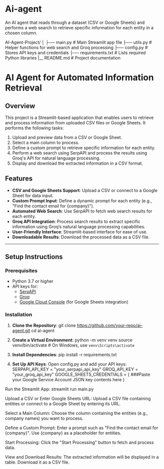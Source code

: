 # Ai-agent
An AI agent that reads through a dataset (CSV or Google Sheets) and performs a web search to retrieve specific information for each entity in a chosen column.

AI-Agent-Project/
│
├── main.py                  # Main Streamlit app file
├── utils.py                 # Helper functions for web search and Groq processing
├── config.py                # Stores API keys and credentials
├── requirements.txt         # Lists required Python libraries
|__ README.md                # Project documentation

# AI Agent for Automated Information Retrieval

## Overview




This project is a Streamlit-based application that enables users to retrieve and process information from uploaded CSV files or Google Sheets. It performs the following tasks:

1. Upload and preview data from a CSV or Google Sheet.
2. Select a main column to process.
3. Define a custom prompt to retrieve specific information for each entity.
4. Perform a web search using SerpAPI and process the results using Groq's API for natural language processing.
5. Display and download the extracted information in a CSV format.

## Features

- **CSV and Google Sheets Support**: Upload a CSV or connect to a Google Sheet for data input.
- **Custom Prompt Input**: Define a dynamic prompt for each entity (e.g., "Find the contact email for {company}").
- **Automated Web Search**: Use SerpAPI to fetch web search results for each entity.
- **Groq API Integration**: Process search results to extract specific information using Groq’s natural language processing capabilities.
- **User-Friendly Interface**: Streamlit-based interface for ease of use.
- **Downloadable Results**: Download the processed data as a CSV file.

---

## Setup Instructions

### Prerequisites

- Python 3.7 or higher
- API keys for:
  - [SerpAPI](https://serpapi.com/)
  - [Groq](https://www.groq.com/)
  - [Google Cloud Console](https://console.cloud.google.com/) (for Google Sheets integration)

### Installation

1. **Clone the Repository**:
 git clone https://github.com/your-repo/ai-agent.git
 cd ai-agent
   
2. **Create a Virtual Environment**:
python -m venv venv
source venv/bin/activate  # On Windows, use `venv\Scripts\activate`

3. **Install Dependencies**:
pip install -r requirements.txt

4. **Set Up API Keys**:
Open config.py and add your API keys:
SERPAPI_API_KEY = "your_serpapi_api_key"
GROQ_API_KEY = "your_groq_api_key"
GOOGLE_SHEETS_CREDENTIALS = {
    ###Paste your Google Service Account JSON key contents here
}

Run the Streamlit App:
streamlit run main.py

Upload a CSV or Enter Google Sheets URL:
Upload a CSV file containing entities or connect to a Google Sheet by entering its URL.

Select a Main Column:
Choose the column containing the entities (e.g., company names) you want to process.

Define a Custom Prompt:
Enter a prompt such as "Find the contact email for {company}". Use {company} as a placeholder for entities.

Start Processing:
Click the "Start Processing" button to fetch and process data.

View and Download Results:
The extracted information will be displayed in a table. Download it as a CSV file.
